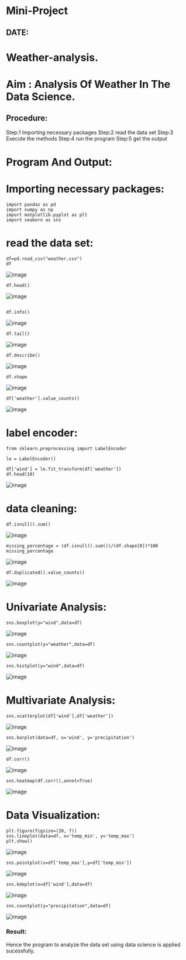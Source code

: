 # Mini-Project
## DATE:
# Weather-analysis.
# Aim : Analysis Of Weather In The Data Science.
## Procedure:
Step:1 Importing necessary packages
Step:2 read the data set
Step:3 Execute the methods
Step:4 run the program
Step:5 get the output







# Program And Output:
# Importing necessary packages:
~~~
import pandas as pd
import numpy as np
import matplotlib.pyplot as plt
import seaborn as sns
~~~

# read the data set:
~~~
df=pd.read_csv("weather.csv")
df
~~~
![image](https://user-images.githubusercontent.com/94226297/202074920-223a336a-361e-440b-b31e-7cca3a1c8a53.png)
~~~
df.head()
~~~
![image](https://user-images.githubusercontent.com/94226297/202075017-6ab7c3b0-cbe9-4f3e-9f6e-56d3fcdcd8be.png)
~~~

df.info()
~~~
![image](https://user-images.githubusercontent.com/94226297/202075224-10709e9c-0f94-4a01-b056-47661fad990b.png)
~~~
df.tail()
~~~
![image](https://user-images.githubusercontent.com/94226297/202075270-aeb27ea2-cefb-45c4-a909-a60d8a9bb336.png)
~~~
df.describe()
~~~
![image](https://user-images.githubusercontent.com/94226297/202075365-f97cbbe5-31f6-4cff-9fd9-ebff97e80e50.png)
~~~
df.shape
~~~
![image](https://user-images.githubusercontent.com/94226297/202075419-7e9ba26a-104f-45bb-b05e-04ca0eb3bdab.png)
~~~
df['weather'].value_counts()
~~~
![image](https://user-images.githubusercontent.com/94226297/202075488-ee9c5852-bb17-45b0-984a-ecdc225e558d.png)

# label encoder:
~~~
from sklearn.preprocessing import LabelEncoder

le = LabelEncoder()

df['wind'] = le.fit_transform(df['weather'])
df.head(10)
~~~
![image](https://user-images.githubusercontent.com/94226297/202075544-2ff2b185-77a9-4c4e-a563-9ae28f9cbfc0.png)

# data cleaning:
~~~
df.isnull().sum()
~~~
![image](https://user-images.githubusercontent.com/94226297/202075615-c47bf868-a9e7-4c67-8730-0cabf28a9031.png)
~~~
missing_percentage = (df.isnull().sum())/(df.shape[0])*100
missing_percentage
~~~
![image](https://user-images.githubusercontent.com/94226297/202075672-562ded93-db62-40c9-82b7-22ffd1cbb391.png)
~~~
df.duplicated().value_counts()
~~~
![image](https://user-images.githubusercontent.com/94226297/202075848-abb5493b-bd9f-4f0c-9cc8-9be3065e9787.png)

# Univariate Analysis:
~~~
sns.boxplot(y="wind",data=df)
~~~
![image](https://user-images.githubusercontent.com/94226297/202076084-b5248e03-6180-4c82-8a94-a33c47486781.png)
~~~
sns.countplot(y="weather",data=df)
~~~
![image](https://user-images.githubusercontent.com/94226297/202076467-57071e75-3cc2-42f9-8c88-6d3fdcb09e57.png)
~~~
sns.histplot(y="wind",data=df)
~~~
![image](https://user-images.githubusercontent.com/94226297/202076570-7d0e696e-32eb-44a4-adc5-f50e0a78beff.png)

# Multivariate Analysis:

~~~
sns.scatterplot(df['wind'],df['weather'])
~~~

![image](https://user-images.githubusercontent.com/94226297/202077081-7637e653-4d25-4849-b2d0-3c2ebcbd90f9.png)

~~~
sns.barplot(data=df, x='wind', y='precipitation')
~~~
![image](https://user-images.githubusercontent.com/94226297/202077186-363af693-a67a-490c-8d23-ed695fdf3330.png)

~~~
df.corr()
~~~
![image](https://user-images.githubusercontent.com/94226297/202077255-46a8858c-e616-4b90-84ab-d983e569436f.png)

~~~
sns.heatmap(df.corr(),annot=True)
~~~
![image](https://user-images.githubusercontent.com/94226297/202077324-79db0496-ba14-41c2-afaf-4c1fddaab9de.png)

# Data Visualization:
~~~
plt.figure(figsize=(20, 7))
sns.lineplot(data=df, x='temp_min', y='temp_max')
plt.show()
~~~
![image](https://user-images.githubusercontent.com/94226297/202077469-d20438b6-2b8e-4ee0-b845-0fee37ea002d.png)

~~~
sns.pointplot(x=df['temp_max'],y=df['temp_min'])
~~~
![image](https://user-images.githubusercontent.com/94226297/202077572-280474f5-d721-4857-8009-82959be22820.png)

~~~
sns.kdeplot(x=df['wind'],data=df)
~~~
![image](https://user-images.githubusercontent.com/94226297/202077649-689749e0-9b44-43de-9f90-48e45724fb2e.png)
~~~
sns.countplot(y="precipitation",data=df)
~~~
![image](https://user-images.githubusercontent.com/94226297/202077705-a325ad73-9ac3-4ca4-a694-607793f5e798.png)
### Result:
Hence the program to analyze the data set using data science is applied sucessfully.
